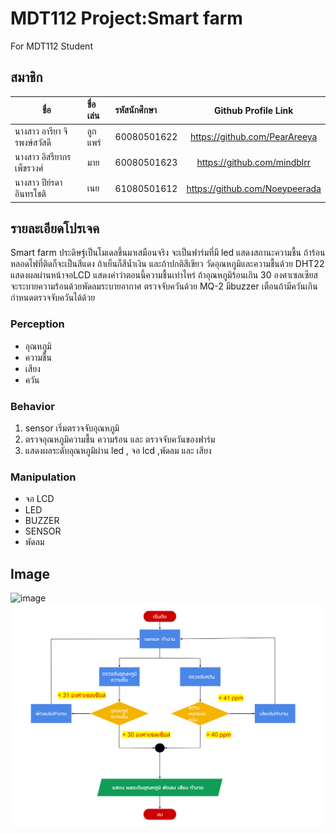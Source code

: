# MDT112 Project:Smart farm
For MDT112 Student

## สมาชิก

| ชื่อ                     |  ชื่อเล่น          | รหัสนักศึกษา            | Github  Profile  Link       |
|-------------------------|:--------------|:-----------------------|:--------------------------:|
| นางสาว อารียา จิรพงษ์สวัสดี | ลูกแพร์ | 60080501622   | https://github.com/PearAreeya
| นางสาว อิสรียากร เพ็ชรวงศ์ | มาย  | 60080501623   | https://github.com/mindblrr
| นางสาว ปีย์รดา อินทรโชติ | เนย | 61080501612   | https://github.com/Noeypeerada

## รายละเอียดโปรเจค
Smart farm ประดิษฐ์เป็นโมเดลขึ้นมาเสมือนจริง จะเป็นฟาร์มที่มี led แสดงสถานะความชื้น
ถ้าร้อนหลอดไฟที่ติดก็จะเป็นสีแดง ถ้าเย็นก็สีน้ำเงิน และถ้าปกติสีเขียว
วัดอุณหภูมิและความชื้นด้วย DHT22 แสดงผลผ่านหน้าจอLCD แสดงค่าว่าตอนนี้ความชื้นเท่าไหร่
ถ้าอุณหภูมิร้อนเกิน 30 องศาเซลเซียส จะระบายความร้อนด้วยพัดลมระบายอากาศ 
ตรวจจับควันด้วย MQ-2 มีbuzzer เตือนถ้ามีควันเกินกำหนดตรวจจับควันได้ด้วย

### Perception
- อุณหภูมิ
- ความชื้น
- เสียง
- ควัน

### Behavior
1. sensor เริ่มตรวจจับอุณหภูมิ
2. ตรวจอุณหภูมิความชื้น ความร้อน และ ตรวจจับควันของฟาร์ม
3. แสดงผลระดับอุณหภูมิผ่าน led , จอ lcd ,พัดลม และ เสียง

### Manipulation
- จอ LCD
- LED
- BUZZER 
- SENSOR
- พัดลม

## Image
![image](https://raw.githubusercontent.com/Noeypeerada/MDT112-Project/master/images/icon48.png)
![image](https://raw.githubusercontent.com/Noeypeerada/MDT112-Project/master/images/Flowchart.PNG)
